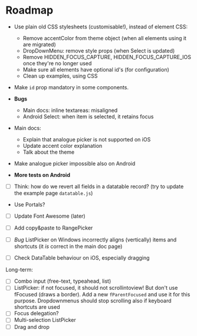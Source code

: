 # Roadmap

* Use plain old CSS stylesheets (customisable!), instead of element CSS:
    * Remove accentColor from theme object (when all elements using it are migrated)
    * DropDownMenu: remove style props (when Select is updated)
    * Remove HIDDEN_FOCUS_CAPTURE, HIDDEN_FOCUS_CAPTURE_IOS once they're no longer used
    * Make sure all elements have optional id's (for configuration)
    * Clean up examples, using CSS
* Make `id` prop mandatory in some components.

* **Bugs**
    * Main docs: inline textareas: misaligned
    * Android Select: when item is selected, it retains focus
* Main docs:
    * Explain that analogue picker is not supported on iOS
    * Update accent color explanation
    * Talk about the theme
* Make analogue picker impossible also on Android
* **More tests on Android**
* [ ] Think: how do we revert all fields in a datatable record? (try to update the example page `datatable.js`)
* Use Portals?
* [ ] Update Font Awesome (later)

* [ ] Add copy&paste to RangePicker
* [ ] _Bug_ ListPicker on Windows incorrectly aligns (vertically) items and shortcuts (it _is_ correct in the main doc page)
* [ ] Check DataTable behaviour on iOS, especially dragging

Long-term:

* [ ] Combo input (free-text, typeahead, list)
* [ ] ListPicker: if not focused, it should not scrollintoview! But don't use fFocused (draws a border). Add a new `fParentFocused` and use it for this purpose. Dropdownmenus should stop scrolling also if keyboard shortcuts are used
* [ ] Focus delegation?
* [ ] Multi-selection ListPicker
* [ ] Drag and drop
